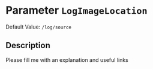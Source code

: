 # Parameter `LogImageLocation`
Default Value: `/log/source`





## Description
Please fill me with an explanation and useful links

